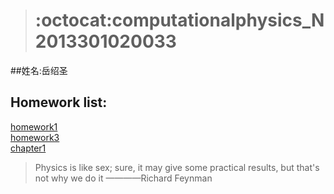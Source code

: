 > # :octocat:computationalphysics_N2013301020033  

##姓名:岳绍圣

## Homework list:
[homework1](https://www.zybuluo.com/Guoguo0605/note/331943)  
[homework3](https://github.com/SmallGuoguo/computationalphysics_N2013301020033/blob/master/homework3/homework3.ipynb)  
[chapter1](https://github.com/SmallGuoguo/computationalphysics_N2013301020033/tree/master/chapter1)  

> Physics is like sex; sure, it may give some practical results, but that's not why we do it  ————Richard Feynman


